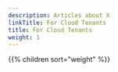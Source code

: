 ```yaml
---
description: Articles about X
linkTitle: For Cloud Tenants
title: For Cloud Tenants
weight: 1
---
```


{{% children sort="weight" %}}